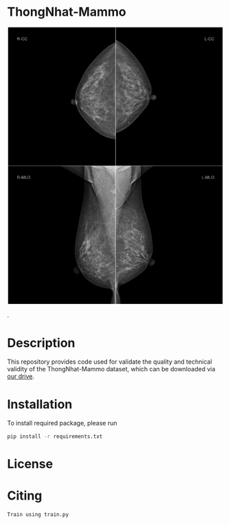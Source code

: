 # ThongNhat-Mammo
[<p align="center"><img src="source/ex_mammo.png" width="500"></p>](https://drive.google.com/drive/folders/1_Rr8Fe9dAKJ9iZMT2jT_8YMpp4LO-D7I?usp=sharing).
# Description
This repository provides code used for validate the quality and technical validity of the ThongNhat-Mammo dataset, which can be downloaded via [our drive]().

# Installation
To install required package, please run
```bash
pip install -r requirements.txt
```

# License

# Citing
```
Train using train.py

